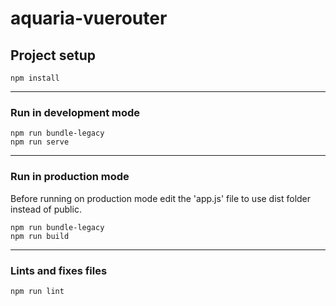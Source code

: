 # aquaria-vuerouter

## Project setup
```
npm install
```
----------
### Run in development mode
```
npm run bundle-legacy
npm run serve
```
----------
### Run in production mode

Before running on production mode edit the 'app.js' file to use dist folder instead of public.
```
npm run bundle-legacy
npm run build
```

----------
### Lints and fixes files
```
npm run lint
```

